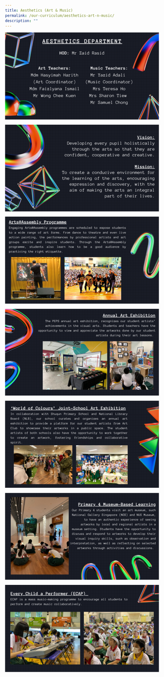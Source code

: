 ```yaml
---
title: Aesthetics (Art & Music)
permalink: /our-curriculum/aesthetics-art-n-music/
description: ""
---
```

![](/images/2023%20Aesthetics/picture1.png)

![](/images/2023%20Aesthetics/picture2.png)

![](/images/2023%20Aesthetics/picture3.png)

![](/images/2023%20Aesthetics/picture4.png)

![](/images/2023%20Aesthetics/picture5.png)

![](/images/2023%20Aesthetics/picture6.png)

![](/images/2023%20Aesthetics/picture7.png)